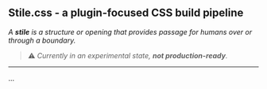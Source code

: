 ## Stile.css - a plugin-focused CSS build pipeline

_A **stile** is a structure or opening that provides passage for humans over or through a boundary._

> ⚠️ _Currently in an experimental state, **not production-ready**._

---

...